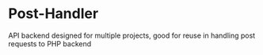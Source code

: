 # Post-Handler
API backend designed for multiple projects, good for reuse in handling post requests to PHP backend
